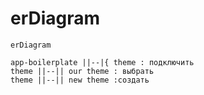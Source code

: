 # erDiagram
```mermaid
erDiagram

app-boilerplate ||--|{ theme : подключить
theme ||--|| our theme : выбрать
theme ||--|| new theme :создать

```
